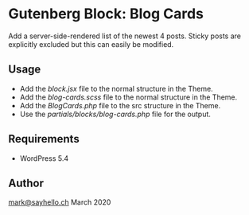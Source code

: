 # Gutenberg Block: Blog Cards

Add a server-side-rendered list of the newest 4 posts. Sticky posts
are explicitly excluded but this can easily be modified.

## Usage

- Add the _block.jsx_ file to the normal structure in the Theme.
- Add the _blog-cards.scss_ file to the normal structure in the Theme.
- Add the _BlogCards.php_ file to the src structure in the Theme.
- Use the _partials/blocks/blog-cards.php_ file for the output.

## Requirements

* WordPress 5.4

## Author

mark@sayhello.ch March 2020
